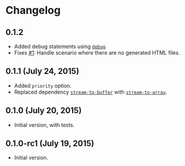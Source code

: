 # Changelog

## 0.1.2
* Added debug statements using [`debug`](https://github.com/visionmedia/debug).
* Fixes [#1](https://github.com/vseventer/hexo-uncss/issues/1): Handle scenario where there are no generated HTML files.

## 0.1.1 (July 24, 2015)
* Added `priority` option.
* Replaced dependency [`stream-to-buffer`](https://www.npmjs.com/package/stream-to-buffer) with [`stream-to-array`](https://github.com/stream-utils/stream-to-array).

## 0.1.0 (July 20, 2015)
* Initial version, with tests.

## 0.1.0-rc1 (July 19, 2015)
* Initial version.